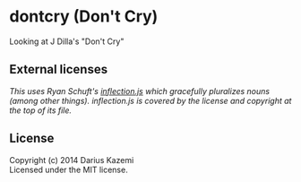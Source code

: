 # dontcry (Don't Cry)

Looking at J Dilla's "Don't Cry"

## External licenses
_This uses Ryan Schuft's [inflection.js](https://code.google.com/p/inflection-js/) which gracefully pluralizes nouns (among other things). inflection.js is covered by the license and copyright at the top of its file._

## License
Copyright (c) 2014 Darius Kazemi  
Licensed under the MIT license.
